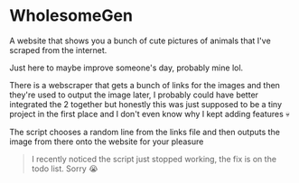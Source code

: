 # WholesomeGen
A website that shows you a bunch of cute pictures of animals that I've scraped from the internet.

Just here to maybe improve someone's day, probably mine lol.

There is a webscraper that gets a bunch of links for the images and then they're used to output the image later, I probably could have better integrated the 2 together but honestly this was just supposed to be a tiny project in the first place and I don't even know why I kept adding features 💀

The script chooses a random line from the links file and then outputs the image from there onto the website for your pleasure

> I recently noticed the script just stopped working, the fix is on the todo list. Sorry 😭
